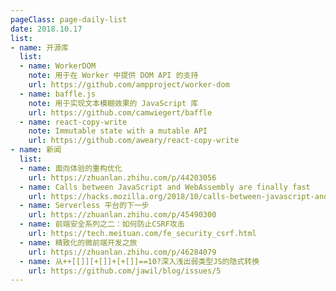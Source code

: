 ```yaml
---
pageClass: page-daily-list
date: 2018.10.17
list:
- name: 开源库
  list:
  - name: WorkerDOM
    note: 用于在 Worker 中提供 DOM API 的支持
    url: https://github.com/ampproject/worker-dom
  - name: baffle.js
    note: 用于实现文本模糊效果的 JavaScript 库
    url: https://github.com/camwiegert/baffle
  - name: react-copy-write
    note: Immutable state with a mutable API
    url: https://github.com/aweary/react-copy-write
- name: 新闻
  list:
  - name: 面向体验的重构优化
    url: https://zhuanlan.zhihu.com/p/44203056
  - name: Calls between JavaScript and WebAssembly are finally fast
    url: https://hacks.mozilla.org/2018/10/calls-between-javascript-and-webassembly-are-finally-fast-🎉/
  - name: Serverless 平台的下一步
    url: https://zhuanlan.zhihu.com/p/45490300
  - name: 前端安全系列之二：如何防止CSRF攻击
    url: https://tech.meituan.com/fe_security_csrf.html
  - name: 精致化的微前端开发之旅
    url: https://zhuanlan.zhihu.com/p/46284079
  - name: 从++[[]][+[]]+[+[]]==10?深入浅出弱类型JS的隐式转换
    url: https://github.com/jawil/blog/issues/5
---
```


<daily-list v-bind="$page.frontmatter"/>

